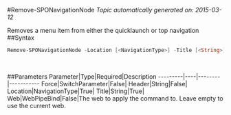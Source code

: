 #Remove-SPONavigationNode
*Topic automatically generated on: 2015-03-12*

Removes a menu item from either the quicklaunch or top navigation
##Syntax
```powershell
Remove-SPONavigationNode -Location [<NavigationType>] -Title [<String>] [-Header [<String>]] [-Force [<SwitchParameter>]] [-Web [<WebPipeBind>]]
```
&nbsp;

##Parameters
Parameter|Type|Required|Description
---------|----|--------|-----------
Force|SwitchParameter|False|
Header|String|False|
Location|NavigationType|True|
Title|String|True|
Web|WebPipeBind|False|The web to apply the command to. Leave empty to use the current web.
